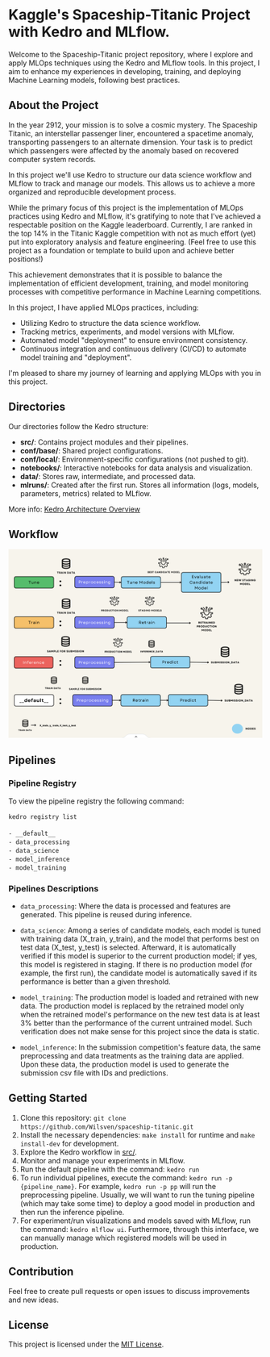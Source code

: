# Kaggle's Spaceship-Titanic Project with Kedro and MLflow.

Welcome to the Spaceship-Titanic project repository, where I explore and apply MLOps techniques using the Kedro and MLflow tools. In this project, I aim to enhance my experiences in developing, training, and deploying Machine Learning models, following best practices.

## About the Project

In the year 2912, your mission is to solve a cosmic mystery. The Spaceship Titanic, an interstellar passenger liner, encountered a spacetime anomaly, transporting passengers to an alternate dimension. Your task is to predict which passengers were affected by the anomaly based on recovered computer system records.

In this project we'll use Kedro to structure our data science workflow and MLflow to track and manage our models. This allows us to achieve a more organized and reproducible development process.

While the primary focus of this project is the implementation of MLOps practices using Kedro and MLflow, it's gratifying to note that I've achieved a respectable position on the Kaggle leaderboard. Currently, I are ranked in the top 14% in the Titanic Kaggle competition with not as much effort (yet) put into exploratory analysis and feature engineering. (Feel free to use this project as a foundation or template to build upon and achieve better positions!)

This achievement demonstrates that it is possible to balance the implementation of efficient development, training, and model monitoring processes with competitive performance in Machine Learning competitions.

In this project, I have applied MLOps practices, including:

- Utilizing Kedro to structure the data science workflow.
- Tracking metrics, experiments, and model versions with MLflow.
- Automated model "deployment" to ensure environment consistency.
- Continuous integration and continuous delivery (CI/CD) to automate model training and "deployment".

I'm pleased to share my journey of learning and applying MLOps with you in this project.

## Directories

Our directories follow the Kedro structure:

- **src/**: Contains project modules and their pipelines.
- **conf/base/**: Shared project configurations.
- **conf/local/**: Environment-specific configurations (not pushed to git).
- **notebooks/**: Interactive notebooks for data analysis and visualization.
- **data/**: Stores raw, intermediate, and processed data.
- **mlruns/**: Created after the first run. Stores all information (logs, models, parameters, metrics) related to MLflow.

More info: [Kedro Architecture Overview](https://docs.kedro.org/en/0.18.3/faq/architecture_overview.html#:~:text=Kedro%20project&text=The%20conf%2F%20directory%2C%20which%20contains,source%20code%20for%20your%20pipelines.)

## Workflow

![image](docs/images/spaceship-titanic.png)

## Pipelines

### Pipeline Registry

To view the pipeline registry the following command:

```bash
kedro registry list

- __default__
- data_processing
- data_science
- model_inference
- model_training
```

### Pipelines Descriptions

- `data_processing`: Where the data is processed and features are generated. This pipeline is reused during inference.

- `data_science`: Among a series of candidate models, each model is tuned with training data (X_train, y_train), and the model that performs best on test data (X_test, y_test) is selected. Afterward, it is automatically verified if this model is superior to the current production model; if yes, this model is registered in staging. If there is no production model (for example, the first run), the candidate model is automatically saved if its performance is better than a given threshold.

- `model_training`: The production model is loaded and retrained with new data. The production model is replaced by the retrained model only when the retrained model's performance on the new test data is at least 3% better than the performance of the current untrained model. Such verification does not make sense for this project since the data is static.

- `model_inference`: In the submission competition's feature data, the same preprocessing and data treatments as the training data are applied. Upon these data, the production model is used to generate the submission csv file with IDs and predictions.

## Getting Started

1. Clone this repository: `git clone https://github.com/Wilsven/spaceship-titanic.git`
2. Install the necessary dependencies: `make install` for runtime and `make install-dev` for development.
3. Explore the Kedro workflow in [src/](src/).
4. Monitor and manage your experiments in MLflow.
5. Run the default pipeline with the command: `kedro run`
6. To run individual pipelines, execute the command: `kedro run -p {pipeline_name}`. For example, `kedro run -p pp` will run the preprocessing pipeline. Usually, we will want to run the tuning pipeline (which may take some time) to deploy a good model in production and then run the inference pipeline.
7. For experiment/run visualizations and models saved with MLflow, run the command: `kedro mlflow ui`. Furthermore, through this interface, we can manually manage which registered models will be used in production.

## Contribution

Feel free to create pull requests or open issues to discuss improvements and new ideas.

## License

This project is licensed under the [MIT License](LICENSE).
